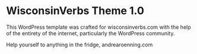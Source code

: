 # WisconsinVerbs Theme 1.0

This WordPress template was crafted for wisconsinverbs.com with the help of the entirety of the internet, particularly the WordPress community.

Help yourself to anything in the fridge,
andrearoenning.com
